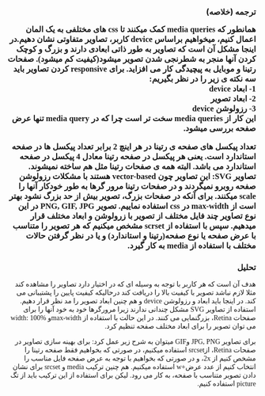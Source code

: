 <style>
@import url("https://fonts.googleapis.com/css?family=Amiri");
p {
font-family: 'Amiri', serif;
}
</style>
<h3 dir='rtl' text-align='right'>
ترجمه (خلاصه)
<p dir='rtl' text-align='right'>
همانطور که media queries کمک میکنند تا css های مختلفی به یک المان اعمال کنیم، میخواهیم براساس device کاربر، تصاویر متفاوتی نشان دهیم.در اینجا مشکل آن است که تصاویر به طور ذاتی ابعادی دارند و بزرگ و کوچک کردن آنها منجر به شطرنجی شدن تصویر میشود(کیفیت کم میشود). صفحات رتینا و موبایل به پیچیدگی کار می افزاید. برای responsive کردن تصاویر باید سه نکته ی زیر را در نظر بگیریم:<br>
1- ابعاد device<br>
2- ابعاد تصویر<br>
3- رزولوشن device<br>
این کار از media queries سخت تر است چرا که در media query تنها عرض صفحه بررسی میشود.
</p>
<p dir = 'rtl' text-align='right'>
تعداد پیکسل های صفحه ی رتینا در هر اینچ 2 برابر تعداد پیکسل ها در صفحه استاندارد است. یعنی هر پیکسل در صفحه رتینا معادل 4 پیکسل در صفحه استاندارد می باشد. البته همه ی صفحات رتینا مثل هم ساخته نمیشوند. <b>تصاویر SVG:</b> این تصاویر چون vector-based هستند با مشکلات رزولوشن صفحه روبرو نمیگردند و در صفحات رتینا مرور گرها به طور خودکار آنها را scale میکنند. برای آنکه در صفحات بزرگ، تصویر بیش از حد بزرگ نشود بهتر است از max-width در css استفاده نماییم.
<b>تصویر PNG, GIF, JPG</b> در این نوع تصاویر چند فایل مختلف از تصویر با زرولوشن و ابعاد مختلف قرار میدهیم. سپس با استفاده از scrset مشخص میکنیم که هر تصویر را متناسب با عرض صفحه یا نوع صفحه(رتینا و استاندارد) و یا در نظر گرفتن حالات مختلف با استفاده از media به کار گیرد.
</p>
<h3 dir='rtl' text-align='right'>
تحلیل
</h3>
<p dir='rtl' text-align='right'>
هدف آن است که هر کاربر با توجه به وسیله ای که در اختیار دارد تصاویر را مشاهده کند مثلا لازم نباشد تصویر با کیفیت بالا را دریافت کند درحالیکه کیفیت پایین را پشتیبانی می کند. در اینجا باید ابعاد و رزولوشن device و هم چنین ابعاد تصویر را مد نظر قرار دهیم. استفاده از تصاویر SVG مشکل چندانی ندارند زیرا مرورگرها خود به خود آنها را برای صفحات Retina، بزرگنمایی می کنند. در این حالت با استفاده از max-widthو width: 100% می توان تصویر را برای ابعاد مختلف صفحه تنظیم کرد. 
</p>
<p dir='rtl' text-align='right'>
برای تصاویر JPG, PNG وGIF میتوان به شرح زیر عمل کرد:
 برای بهینه سازی تصاویر در صفحات Retina، ازsrcset استفاده میکنیم، در صورتی که بخواهیم فقط صفحه رتینا را مشخص کنیم از 2x، و در صورتی که 
  بخواهیم با توجه به عرض صفحه فایل مناسب را انتخاب کنیم از
عدد عرض+w استفاده میکنیم. هم چنین ترکیب media و srcset برای نشان دادن تصویر متناسب با صفحه، به کار می رود. لیکن برای استفاده از این ترکیب باید از تگ picture استفاده کنیم.
</p>
